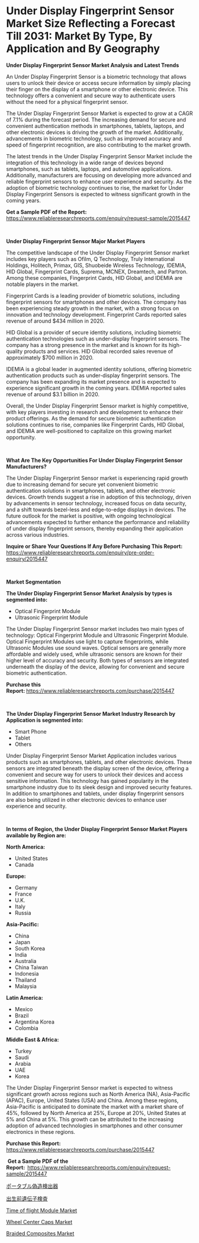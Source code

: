 <p><h1>Under Display Fingerprint Sensor Market Size Reflecting a Forecast Till 2031: Market By Type, By Application and By Geography</h1></p><p><strong>Under Display Fingerprint Sensor Market Analysis and Latest Trends</strong></p>
<p><p>An Under Display Fingerprint Sensor is a biometric technology that allows users to unlock their device or access secure information by simply placing their finger on the display of a smartphone or other electronic device. This technology offers a convenient and secure way to authenticate users without the need for a physical fingerprint sensor.</p><p>The Under Display Fingerprint Sensor Market is expected to grow at a CAGR of 7.1% during the forecast period. The increasing demand for secure and convenient authentication methods in smartphones, tablets, laptops, and other electronic devices is driving the growth of the market. Additionally, advancements in biometric technology, such as improved accuracy and speed of fingerprint recognition, are also contributing to the market growth.</p><p>The latest trends in the Under Display Fingerprint Sensor Market include the integration of this technology in a wide range of devices beyond smartphones, such as tablets, laptops, and automotive applications. Additionally, manufacturers are focusing on developing more advanced and reliable fingerprint sensors to enhance user experience and security. As the adoption of biometric technology continues to rise, the market for Under Display Fingerprint Sensors is expected to witness significant growth in the coming years.</p></p>
<p><strong>Get a Sample PDF of the Report:&nbsp;</strong> <a href="https://www.reliableresearchreports.com/enquiry/request-sample/2015447">https://www.reliableresearchreports.com/enquiry/request-sample/2015447</a></p>
<p>&nbsp;</p>
<p><strong>Under Display Fingerprint Sensor Major Market Players</strong></p>
<p><p>The competitive landscape of the Under Display Fingerprint Sensor market includes key players such as Ofilm, Q Technology, Truly International Holdings, Holitech, Primax, GIS, Shuobeide Wireless Technology, IDEMIA, HID Global, Fingerprint Cards, Suprema, MCNEX, Dreamtech, and Partron. Among these companies, Fingerprint Cards, HID Global, and IDEMIA are notable players in the market.</p><p>Fingerprint Cards is a leading provider of biometric solutions, including fingerprint sensors for smartphones and other devices. The company has been experiencing steady growth in the market, with a strong focus on innovation and technology development. Fingerprint Cards reported sales revenue of around $434 million in 2020.</p><p>HID Global is a provider of secure identity solutions, including biometric authentication technologies such as under-display fingerprint sensors. The company has a strong presence in the market and is known for its high-quality products and services. HID Global recorded sales revenue of approximately $700 million in 2020.</p><p>IDEMIA is a global leader in augmented identity solutions, offering biometric authentication products such as under-display fingerprint sensors. The company has been expanding its market presence and is expected to experience significant growth in the coming years. IDEMIA reported sales revenue of around $3.1 billion in 2020.</p><p>Overall, the Under Display Fingerprint Sensor market is highly competitive, with key players investing in research and development to enhance their product offerings. As the demand for secure biometric authentication solutions continues to rise, companies like Fingerprint Cards, HID Global, and IDEMIA are well-positioned to capitalize on this growing market opportunity.</p></p>
<p>&nbsp;</p>
<p><strong>What Are The Key Opportunities For Under Display Fingerprint Sensor Manufacturers?</strong></p>
<p><p>The Under Display Fingerprint Sensor market is experiencing rapid growth due to increasing demand for secure yet convenient biometric authentication solutions in smartphones, tablets, and other electronic devices. Growth trends suggest a rise in adoption of this technology, driven by advancements in sensor technology, increased focus on data security, and a shift towards bezel-less and edge-to-edge displays in devices. The future outlook for the market is positive, with ongoing technological advancements expected to further enhance the performance and reliability of under display fingerprint sensors, thereby expanding their application across various industries.</p></p>
<p><strong>Inquire or Share Your Questions If Any Before Purchasing This Report:</strong> <a href="https://www.reliableresearchreports.com/enquiry/pre-order-enquiry/2015447">https://www.reliableresearchreports.com/enquiry/pre-order-enquiry/2015447</a></p>
<p>&nbsp;</p>
<p><strong>Market Segmentation</strong></p>
<p><strong>The Under Display Fingerprint Sensor Market Analysis by types is segmented into:</strong></p>
<p><ul><li>Optical Fingerprint Module</li><li>Ultrasonic Fingerprint Module</li></ul></p>
<p><p>The Under Display Fingerprint Sensor market includes two main types of technology: Optical Fingerprint Module and Ultrasonic Fingerprint Module. Optical Fingerprint Modules use light to capture fingerprints, while Ultrasonic Modules use sound waves. Optical sensors are generally more affordable and widely used, while ultrasonic sensors are known for their higher level of accuracy and security. Both types of sensors are integrated underneath the display of the device, allowing for convenient and secure biometric authentication.</p></p>
<p><strong>Purchase this Report:&nbsp;</strong><a href="https://www.reliableresearchreports.com/purchase/2015447">https://www.reliableresearchreports.com/purchase/2015447</a></p>
<p>&nbsp;</p>
<p><strong>The Under Display Fingerprint Sensor Market Industry Research by Application is segmented into:</strong></p>
<p><ul><li>Smart Phone</li><li>Tablet</li><li>Others</li></ul></p>
<p><p>Under Display Fingerprint Sensor Market Application includes various products such as smartphones, tablets, and other electronic devices. These sensors are integrated beneath the display screen of the device, offering a convenient and secure way for users to unlock their devices and access sensitive information. This technology has gained popularity in the smartphone industry due to its sleek design and improved security features. In addition to smartphones and tablets, under display fingerprint sensors are also being utilized in other electronic devices to enhance user experience and security.</p></p>
<p>&nbsp;</p>
<p><strong>In terms of Region, the Under Display Fingerprint Sensor Market Players available by Region are:</strong></p>
<p>
    <p> <strong> North America: </strong>
        <ul>
            <li>United States</li>
            <li>Canada</li>
        </ul>
        </p> 
    <p> <strong> Europe: </strong>
        <ul>
            <li>Germany</li>
            <li>France</li>
            <li>U.K.</li>
            <li>Italy</li>
            <li>Russia</li>
        </ul>
        </p> 
    <p> <strong> Asia-Pacific: </strong>
        <ul>
            <li>China</li>
            <li>Japan</li>
            <li>South Korea</li>
            <li>India</li>
            <li>Australia</li>
            <li>China Taiwan</li>
            <li>Indonesia</li>
            <li>Thailand</li>
            <li>Malaysia</li>
        </ul>
        </p> 
    <p> <strong> Latin America: </strong>
        <ul>
            <li>Mexico</li>
            <li>Brazil</li>
            <li>Argentina Korea</li>
            <li>Colombia</li>
        </ul>
        </p> 
    <p> <strong> Middle East & Africa: </strong>
        <ul>
            <li>Turkey</li>
            <li>Saudi</li>
            <li>Arabia</li>
            <li>UAE</li>
            <li>Korea</li>
        </ul>
    </p>
    </p>
<p><p>The Under Display Fingerprint Sensor market is expected to witness significant growth across regions such as North America (NA), Asia-Pacific (APAC), Europe, United States (USA) and China. Among these regions, Asia-Pacific is anticipated to dominate the market with a market share of 45%, followed by North America at 25%, Europe at 20%, United States at 5% and China at 5%. This growth can be attributed to the increasing adoption of advanced technologies in smartphones and other consumer electronics in these regions.</p></p>
<p><strong>Purchase this Report: </strong><a href="https://www.reliableresearchreports.com/purchase/2015447">https://www.reliableresearchreports.com/purchase/2015447</a></p>
<p>&nbsp;<strong>Get a Sample PDF of the Report:&nbsp;&nbsp;</strong><a href="https://www.reliableresearchreports.com/enquiry/request-sample/2015447">https://www.reliableresearchreports.com/enquiry/request-sample/2015447</a></p>
<p><strong></strong></p>
<p><p><a href="https://github.com/pepo3k/Market-Research-Report-List-1/blob/main/365107511094.md">ポータブル偽造検出器</a></p><p><a href="https://github.com/nemesis2824/Market-Research-Report-List-1/blob/main/396490011095.md">出生前遺伝子検査</a></p><p><a href="https://github.com/gamblestampleyjenny50m5sl6/Market-Research-Report-List-2/blob/main/time-of-flight-module-market.md">Time of flight Module Market</a></p><p><a href="https://issuu.com/reportprime-2/docs/wheel-center-caps-market-size-2030.pptx">Wheel Center Caps Market</a></p><p><a href="https://silk-columnist-571.notion.site/Braided-Composites-Market-Challenges-Opportunities-and-Growth-Drivers-and-Major-Market-Players-fo-f86f23ca24fa411d8ca7abbf15955ecd">Braided Composites Market</a></p></p>